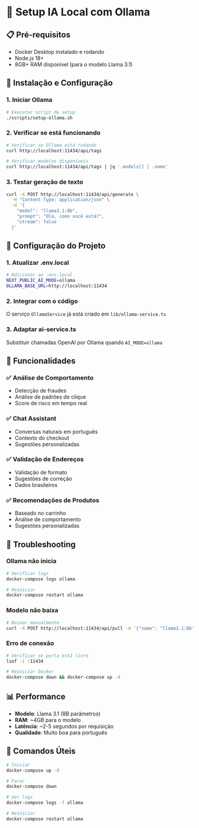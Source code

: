 # 🚀 Setup IA Local com Ollama

## 📋 Pré-requisitos

- Docker Desktop instalado e rodando
- Node.js 18+
- 8GB+ RAM disponível (para o modelo Llama 3.1)

## 🐳 Instalação e Configuração

### 1. Iniciar Ollama
```bash
# Executar script de setup
./scripts/setup-ollama.sh
```

### 2. Verificar se está funcionando
```bash
# Verificar se Ollama está rodando
curl http://localhost:11434/api/tags

# Verificar modelos disponíveis
curl http://localhost:11434/api/tags | jq '.models[] | .name'
```

### 3. Testar geração de texto
```bash
curl -X POST http://localhost:11434/api/generate \
  -H "Content-Type: application/json" \
  -d '{
    "model": "llama3.1:8b",
    "prompt": "Olá, como você está?",
    "stream": false
  }'
```

## 🔧 Configuração do Projeto

### 1. Atualizar .env.local
```bash
# Adicionar ao .env.local
NEXT_PUBLIC_AI_MODE=ollama
OLLAMA_BASE_URL=http://localhost:11434
```

### 2. Integrar com o código
O serviço `OllamaService` já está criado em `lib/ollama-service.ts`

### 3. Adaptar ai-service.ts
Substituir chamadas OpenAI por Ollama quando `AI_MODE=ollama`

## 🎯 Funcionalidades

### ✅ Análise de Comportamento
- Detecção de fraudes
- Análise de padrões de clique
- Score de risco em tempo real

### ✅ Chat Assistant
- Conversas naturais em português
- Contexto do checkout
- Sugestões personalizadas

### ✅ Validação de Endereços
- Validação de formato
- Sugestões de correção
- Dados brasileiros

### ✅ Recomendações de Produtos
- Baseado no carrinho
- Análise de comportamento
- Sugestões personalizadas

## 🚨 Troubleshooting

### Ollama não inicia
```bash
# Verificar logs
docker-compose logs ollama

# Reiniciar
docker-compose restart ollama
```

### Modelo não baixa
```bash
# Baixar manualmente
curl -X POST http://localhost:11434/api/pull -d '{"name": "llama3.1:8b"}'
```

### Erro de conexão
```bash
# Verificar se porta está livre
lsof -i :11434

# Reiniciar Docker
docker-compose down && docker-compose up -d
```

## 📊 Performance

- **Modelo**: Llama 3.1 (8B parâmetros)
- **RAM**: ~4GB para o modelo
- **Latência**: ~2-5 segundos por requisição
- **Qualidade**: Muito boa para português

## 🔄 Comandos Úteis

```bash
# Iniciar
docker-compose up -d

# Parar
docker-compose down

# Ver logs
docker-compose logs -f ollama

# Reiniciar
docker-compose restart ollama
``` 
